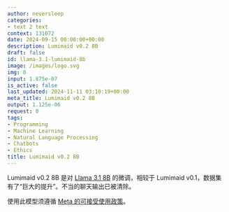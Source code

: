 ```yaml
---
author: neversleep
categories:
- text 2 text
context: 131072
date: 2024-09-15 00:00:00+00:00
description: Lumimaid v0.2 8B
draft: false
id: llama-3.1-lumimaid-8b
image: /images/logo.svg
img: 0
input: 1.875e-07
is_active: false
last_updated: 2024-11-11 03:10:19+00:00
meta_title: Lumimaid v0.2 8B
output: 1.125e-06
request: 0
tags:
- Programming
- Machine Learning
- Natural Language Processing
- Chatbots
- Ethics
title: Lumimaid v0.2 8B
---
```
















Lumimaid v0.2 8B 是对 [Llama 3.1 8B](/meta-llama/llama-3.1-8b-instruct) 的微调，相较于 Lumimaid v0.1，数据集有了“巨大的提升”。不当的聊天输出已被清除。

使用此模型须遵循 [Meta 的可接受使用政策](https://llama.meta.com/llama3/use-policy/)。

